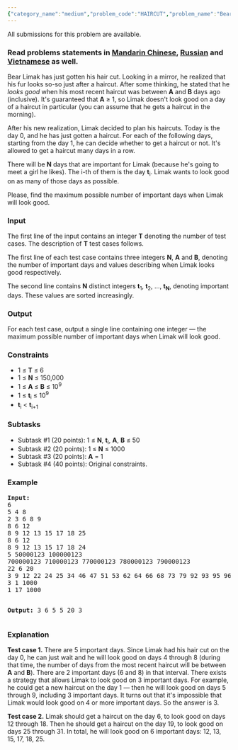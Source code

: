 ```yaml
---
{"category_name":"medium","problem_code":"HAIRCUT","problem_name":"Bear and Haircut","languages_supported":{"0":"ADA","1":"ASM","2":"BASH","3":"BF","4":"C","5":"C99 strict","6":"CAML","7":"CLOJ","8":"CLPS","9":"CPP 4.3.2","10":"CPP 4.9.2","11":"CPP14","12":"CS2","13":"D","14":"ERL","15":"FORT","16":"FS","17":"GO","18":"HASK","19":"ICK","20":"ICON","21":"JAVA","22":"JS","23":"LISP clisp","24":"LISP sbcl","25":"LUA","26":"NEM","27":"NICE","28":"NODEJS","29":"PAS fpc","30":"PAS gpc","31":"PERL","32":"PERL6","33":"PHP","34":"PIKE","35":"PRLG","36":"PYPY","37":"PYTH","38":"PYTH 3.4","39":"RUBY","40":"SCALA","41":"SCM chicken","42":"SCM guile","43":"SCM qobi","44":"ST","45":"TCL","46":"TEXT","47":"WSPC"},"max_timelimit":2,"source_sizelimit":50000,"problem_author":"errichto","problem_tester":"kingofnumbers","date_added":"22-03-2017","tags":{"0":"dynamic","1":"errichto","2":"ltime46","3":"medium"},"editorial_url":"https://discuss.codechef.com/problems/HAIRCUT","time":{"view_start_date":1490461200,"submit_start_date":1490461200,"visible_start_date":1490461200,"end_date":1735669800},"layout":"problem"}
---
```

<span class="solution-visible-txt">All submissions for this problem are available.</span><h3> Read problems statements in <a target="_blank" href="http://www.codechef.com/download/translated/LTIME46/mandarin/HAIRCUT.pdf">Mandarin Chinese</a>, <a target="_blank" href="http://www.codechef.com/download/translated/LTIME46/russian/HAIRCUT.pdf">Russian</a> and <a target="_blank" href="http://www.codechef.com/download/translated/LTIME46/vietnamese/HAIRCUT.pdf">Vietnamese</a> as well.</h3>


<p>
Bear Limak has just gotten his hair cut.
Looking in a mirror, he realized that his fur looks so-so just after a haircut.
After some thinking, he stated that he <i>looks good</i> when his most recent haircut was between <b>A</b> and <b>B</b> days ago (inclusive).
It's guaranteed that <b>A</b> ≥ 1, so Limak doesn't look good on a day of a haircut in particular (you can assume that he gets a haircut in the morning).
</p>

<p>
After his new realization, Limak decided to plan his haircuts.
Today is the day 0, and he has just gotten a haircut.
For each of the following days, starting from the day 1, he can decide whether to get a haircut or not.
It's allowed to get a haircut many days in a row.
</p>

<p>
There will be <b>N</b> days that are important for Limak (because he's going to meet a girl he likes).
The i-th of them is the day <b>t</b><sub>i</sub>.
Limak wants to look good on as many of those days as possible.
</p>

<p>
Please, find the maximum possible number of important days when Limak will look good.
</p>



<h3>Input</h3>

<p>The first line of the input contains an integer <b>T</b> denoting the number of test cases. The description of <b>T</b> test cases follows.</p>

<p>
The first line of each test case contains three integers <b>N</b>, <b>A</b> and <b>B</b>, denoting the number of important days and values describing when Limak looks good respectively.
</p>

<p>
The second line contains <b>N</b> distinct integers <b>t</b><sub>1</sub>, <b>t</b><sub>2</sub>, ..., <b>t<sub>N</sub></b>, denoting important days.
These values are sorted increasingly.
</p>



<h3>Output</h3>
<p>For each test case, output a single line containing one integer — the maximum possible number of important days when Limak will look good.</p>



<h3>Constraints</h3>
<ul>
<li>1 ≤ <b>T</b> ≤ 6</li>
<li>1 ≤ <b>N</b> ≤ 150,000</li>
<li>1 ≤ <b>A</b> ≤ <b>B</b> ≤ 10<sup>9</sup></li>
<li>1 ≤ <b>t</b><sub>i</sub> ≤ 10<sup>9</sup></li>
<li><b>t</b><sub>i</sub> < <b>t</b><sub>i+1</sub></li>
</ul>

<h3>Subtasks</h3>
<ul>
<li>Subtask #1 (20 points): 1 ≤ <b>N</b>, <b>t</b><sub>i</sub>, <b>A</b>, <b>B</b> ≤ 50</li>
<li>Subtask #2 (20 points): 1 ≤ <b>N</b> ≤ 1000</li>
<li>Subtask #3 (20 points): <b>A</b> = 1</li>
<li>Subtask #4 (40 points): Original constraints.</li>
</ul>



<h3>Example</h3>
<pre><b>Input:</b>
6
5 4 8
2 3 6 8 9
8 6 12
8 9 12 13 15 17 18 25
8 6 12
8 9 12 13 15 17 18 24
5 50000123 100000123
700000123 710000123 770000123 780000123 790000123
22 6 20
3 9 12 22 24 25 34 46 47 51 53 62 64 66 68 73 79 92 93 95 96 98
3 1 1000
1 17 1000

<b>Output:</b>
3
6
5
5
20
3
</pre>


<h3>Explanation</h3>

<p><b>Test case 1.</b>
There are 5 important days.
Since Limak had his hair cut on the day 0, he can just wait and he will look good on days 4 through 8 (during that time, the number of days from the most recent haircut will be between <b>A</b> and <b>B</b>).
There are 2 important days (6 and 8) in that interval.
There exists a strategy that allows Limak to look good on 3 important days.
For example, he could get a new haircut on the day 1 — then he will look good on days 5 through 9, including 3 important days.
It turns out that it's impossible that Limak would look good on 4 or more important days.
So the answer is 3.
</p>

<p><b>Test case 2.</b>
Limak should get a haircut on the day 6, to look good on days 12 through 18.
Then he should get a haircut on the day 19, to look good on days 25 through 31.
In total, he will look good on 6 important days: 12, 13, 15, 17, 18, 25.
</p>
